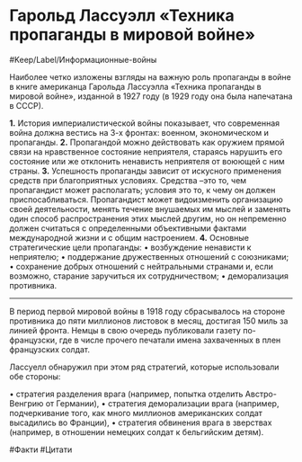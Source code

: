 # Гарольд Лассуэлл «Техника пропаганды в мировой войне»

#Keep/Label/Информационные-войны

Наиболее четко изложены взгляды на важную роль пропаганды в войне в книге американца Гарольда Лассуэлла «Техника пропаганды в мировой войне», изданной в 1927 году (в 1929 году она была напечатана в СССР).

**1.** История империалистической войны показывает, что современная война должна вестись на 3-х фронтах: военном, экономическом и пропаганды.
**2.** Пропагандой можно действовать как оружием прямой связи на нравственное состояние неприятеля, стараясь нарушить его состояние или же отклонить ненависть неприятеля от воюющей с ним страны.
**3.** Успешность пропаганды зависит от искусного применения средств при благоприятных условиях. Средства –это то, чем пропагандист может располагать; условия это то, к чему он должен приспосабливаться. Пропагандист может видоизменить организацию своей деятельности, менять течение внушаемых им мыслей и заменять один способ распространения этих мыслей другим, но он непременно должен считаться с определенными объективными фактами международной жизни и с общим настроением.
**4.** Основные стратегические цели пропаганды:
• возбуждение ненависти к неприятелю; • поддержание дружественных отношений с союзниками;
• сохранение добрых отношений с нейтральными странами и, если возможно, старание заручиться их сотрудничеством; • деморализация противника.

****
В период первой мировой войны в 1918 году сбрасывалось на стороне противника до пяти миллионов листовок в месяц, достигая 150 миль за линией фронта. Немцы в свою очередь публиковали газету по-французски, где в числе прочего печатали имена захваченных в плен французских солдат.

Лассуелл обнаружил при этом ряд стратегий, которые использовали обе стороны:

• стратегия разделения врага (например, попытка отделить Австро-Венгрию от Германии),
• стратегия деморализации врага (например, подчеркивание того, как много миллионов американских солдат высадились во Франции),
• стратегия обвинения врага в зверствах (например, в отношении немецких солдат к бельгийским детям).

#Факти #Цитати